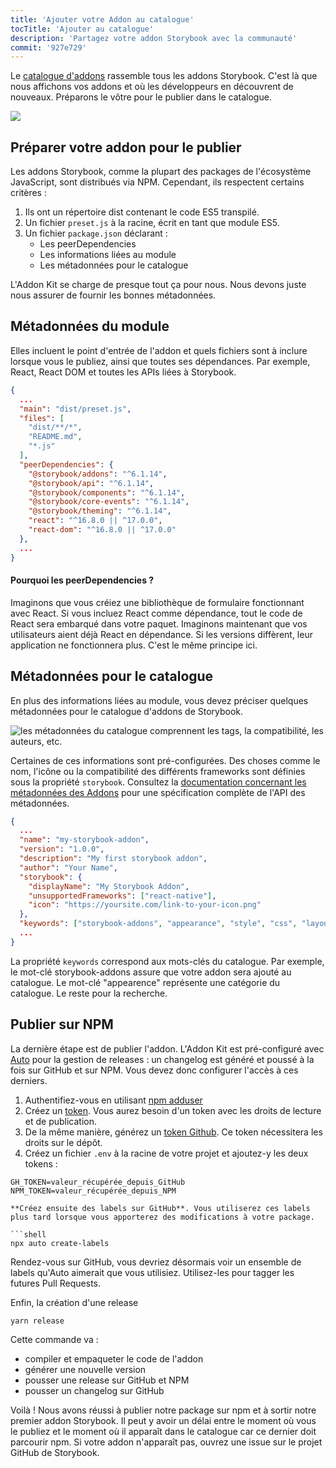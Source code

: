 ```yaml
---
title: 'Ajouter votre Addon au catalogue'
tocTitle: 'Ajouter au catalogue'
description: 'Partagez votre addon Storybook avec la communauté'
commit: '927e729'
---
```


Le [catalogue d'addons](https://storybook.js.org/addons) rassemble tous les addons Storybook. C'est là que nous affichons vos addons et où les développeurs en découvrent de nouveaux. Préparons le vôtre pour le publier dans le catalogue.

![](../../images/catalog.png)

## Préparer votre addon pour le publier

Les addons Storybook, comme la plupart des packages de l'écosystème JavaScript, sont distribués via NPM. Cependant, ils respectent certains critères :

1. Ils ont un répertoire dist contenant le code ES5 transpilé.
2. Un fichier `preset.js` à la racine, écrit en tant que module ES5.
3. Un fichier `package.json` déclarant :
   - Les peerDependencies
   - Les informations liées au module
   - Les métadonnées pour le catalogue

L'Addon Kit se charge de presque tout ça pour nous. Nous devons juste nous assurer de fournir les bonnes métadonnées.

## Métadonnées du module

Elles incluent le point d'entrée de l'addon et quels fichiers sont à inclure lorsque vous le publiez, ainsi que toutes ses dépendances. Par exemple, React, React DOM et toutes les APIs liées à Storybook.

```json:title=package.json
{
  ...
  "main": "dist/preset.js",
  "files": [
    "dist/**/*",
    "README.md",
    "*.js"
  ],
  "peerDependencies": {
    "@storybook/addons": "^6.1.14",
    "@storybook/api": "^6.1.14",
    "@storybook/components": "^6.1.14",
    "@storybook/core-events": "^6.1.14",
    "@storybook/theming": "^6.1.14",
    "react": "^16.8.0 || ^17.0.0",
    "react-dom": "^16.8.0 || ^17.0.0"
  },
  ...
}
```

#### Pourquoi les peerDependencies ?

Imaginons que vous créiez une bibliothèque de formulaire fonctionnant avec React. Si vous incluez React comme dépendance, tout le code de React sera embarqué dans votre paquet. Imaginons maintenant que vos utilisateurs aient déjà React en dépendance. Si les versions diffèrent, leur application ne fonctionnera plus. C'est le même principe ici.

## Métadonnées pour le catalogue

En plus des informations liées au module, vous devez préciser quelques métadonnées pour le catalogue d'addons de Storybook.

![les métadonnées du catalogue comprennent les tags, la compatibilité, les auteurs, etc.](../../images/catalog-metadata.png)

Certaines de ces informations sont pré-configurées. Des choses comme le nom, l'icône ou la compatibilité des différents frameworks sont définies sous la propriété
`storybook`. Consultez la [documentation concernant les métadonnées des Addons](https://storybook.js.org/docs/react/addons/addon-catalog/#addon-metadata) pour une spécification complète de l'API des métadonnées.

```json:title=package.json
{
  ...
  "name": "my-storybook-addon",
  "version": "1.0.0",
  "description": "My first storybook addon",
  "author": "Your Name",
  "storybook": {
    "displayName": "My Storybook Addon",
    "unsupportedFrameworks": ["react-native"],
    "icon": "https://yoursite.com/link-to-your-icon.png"
  },
  "keywords": ["storybook-addons", "appearance", "style", "css", "layout", "debug"]
  ...
}
```

La propriété `keywords` correspond aux mots-clés du catalogue. Par exemple, le mot-clé storybook-addons assure que votre addon sera ajouté au catalogue. Le mot-clé "appearence" représente une catégorie du catalogue. Le reste pour la recherche.

## Publier sur NPM

La dernière étape est de publier l'addon. L'Addon Kit est pré-configuré avec [Auto](https://github.com/intuit/auto) pour la gestion de releases : un changelog est généré et poussé à la fois sur GitHub et sur NPM. Vous devez donc configurer l'accès à ces derniers.

1. Authentifiez-vous en utilisant [npm adduser](https://docs.npmjs.com/cli/adduser.html)
2. Créez un [token](https://docs.npmjs.com/creating-and-viewing-access-tokens#creating-access-tokens). Vous aurez besoin d'un token avec les droits de lecture et de publication.
3. De la même manière, générez un [token Github](https://github.com/settings/tokens). Ce token nécessitera les droits sur le dépôt.
4. Créez un fichier `.env` à la racine de votre projet et ajoutez-y les deux tokens :

````TEXT:title=.env
GH_TOKEN=valeur_récupérée_depuis_GitHub
NPM_TOKEN=valeur_récupérée_depuis_NPM

**Créez ensuite des labels sur GitHub**. Vous utiliserez ces labels plus tard lorsque vous apporterez des modifications à votre package.

```shell
npx auto create-labels
````

Rendez-vous sur GitHub, vous devriez désormais voir un ensemble de labels qu'Auto aimerait que vous utilisiez. Utilisez-les pour tagger les futures Pull Requests.

Enfin, la création d'une release

```shell
yarn release
```

Cette commande va :

- compiler et empaqueter le code de l'addon
- générer une nouvelle version
- pousser une release sur GitHub et NPM
- pousser un changelog sur GitHub

Voilà ! Nous avons réussi à publier notre package sur npm et à sortir notre premier addon Storybook. Il peut y avoir un délai entre le moment où vous le publiez et le moment où il apparaît dans le catalogue car ce dernier doit parcourir npm. Si votre addon n'apparaît pas, ouvrez une issue sur le projet GitHub de Storybook.
